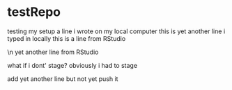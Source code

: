 # testRepo
testing my setup
a line i wrote on my local computer
this is yet another line i typed in locally
this is a line from RStudio

\n
yet another line from RStudio

what if i dont' stage?
obviously i had to stage

add yet another line but not yet push it